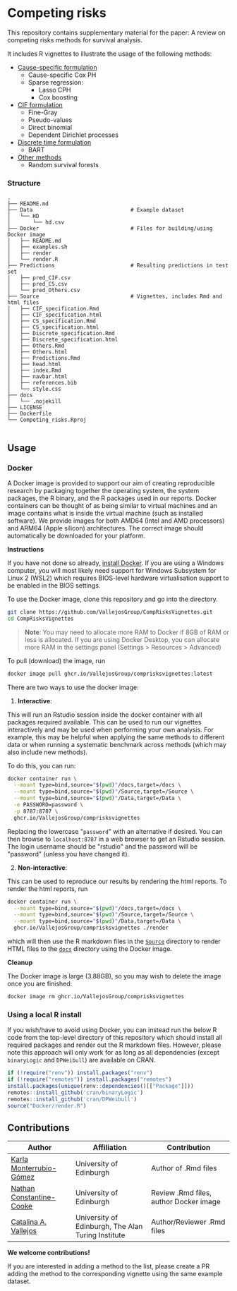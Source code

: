 # Competing risks

This repository contains supplementary material for the paper: A review on
competing risks methods for survival analysis.

It includes R vignettes to illustrate the usage of the following methods:

* [Cause-specific formulation](https://github.com/VallejosGroup/blob/main/Source/CS_specification.Rmd)
  + Cause-specific Cox PH
  + Sparse regression:
     - Lasso CPH
     - Cox boosting
* [CIF formulation](https://github.com/VallejosGroup/CompRisksVignettes/blob/main/Source/CIF_specification.Rmd)
  + Fine-Gray
  + Pseudo-values
  + Direct binomial
  + Dependent Dirichlet processes
* [Discrete time formulation](https://github.com/VallejosGroup/CompRisksVignettes/blob/main/Source/Discrete_specification.Rmd)
  + BART
* [Other methods](https://github.com/VallejosGroup/CompRisksVignettes/blob/main/Source/Others.Rmd)
  + Random survival forests

### Structure

```
.
├── README.md                       
├── Data                               # Example dataset
│   └── HD                   
│       └── hd.csv        
├── Docker                             # Files for building/using Docker image
│   ├── README.md
│   ├── examples.sh
│   ├── render
│   └── render.R
├── Predictions                        # Resulting predictions in test set
│   ├── pred_CIF.csv
│   ├── pred_CS.csv
│   └── pred_Others.csv
├── Source                             # Vignettes, includes Rmd and html files
│   ├── CIF_specification.Rmd
│   ├── CIF_specification.html
│   ├── CS_specification.Rmd
│   ├── CS_specification.html
│   ├── Discrete_specification.Rmd
│   ├── Discrete_specification.html
│   ├── Others.Rmd
│   ├── Others.html
│   ├── Predictions.Rmd
│   ├── head.html
│   ├── index.Rmd
│   ├── navbar.html
│   ├── references.bib
│   └── style.css
├── docs
│   └── .nojekill
├── LICENSE
├── Dockerfile
└── Competing_risks.Rproj
   

```

## Usage

### Docker

A Docker image is provided to support our aim of creating reproducible research
by packaging together the operating system, the system packages, the R binary,
and the R packages used in our reports. Docker containers can be thought of as
being similar to virtual machines and an image contains what is inside the
virtual machine (such as installed software). We provide images for both AMD64
(Intel and AMD processors) and ARM64 (Apple silicon) architectures. The correct
image should automatically be downloaded for your platform.   

**Instructions**

If you have not done so already, [install Docker](https://www.docker.com). If
you are using a Windows computer, you will most likely need support for Windows
Subsystem for Linux 2 (WSL2) which requires BIOS-level hardware virtualisation
support to be enabled in the BIOS settings. 

To use the Docker image, clone this repository and go into the directory.

``` bash
git clone https://github.com/VallejosGroup/CompRisksVignettes.git
cd CompRisksVignettes
```

> **Note**: You may need to allocate more RAM to Docker if 8GB of RAM or less 
is allocated. If you are using Docker Desktop, you can allocate more RAM in the
settings panel (Settings > Resources > Advanced)

To pull (download) the image, run

``` bash
docker image pull ghcr.io/VallejosGroup/comprisksvignettes:latest
```

There are two ways to use the docker image:

1. **Interactive**:

This will run an Rstudio session inside the docker container with all packages 
required available. This can be used to run our vignettes interactively and may
be used when performing your own analysis. For example, this may be helpful when
applying the same methods to different data or when running a systematic benchmark
across methods (which may also include new methods). 

To do this, you can run:

``` bash
docker container run \
  --mount type=bind,source="$(pwd)"/docs,target=/docs \
  --mount type=bind,source="$(pwd)"/Source,target=/Source \
  --mount type=bind,source="$(pwd)"/Data,target=/Data \
  -e PASSWORD=password \
  -p 8787:8787 \
  ghcr.io/VallejosGroup/comprisksvignettes
```

Replacing the lowercase "`password`" with an alternative if desired. You can
then browse to `localhost:8787` in a web browser to get an Rstudio session. The
login username should be "rstudio" and the password will be "password" (unless
you have changed it).

2. **Non-interactive**:

This can be used to reproduce our results by rendering the html reports. 
To render the html reports, run

``` bash
docker container run \
  --mount type=bind,source="$(pwd)"/docs,target=/docs \
  --mount type=bind,source="$(pwd)"/Source,target=/Source \
  --mount type=bind,source="$(pwd)"/Data,target=/Data \
  ghcr.io/VallejosGroup/comprisksvignettes ./render
```

which will then use the R markdown files in the [`Source`](Source) directory to
render HTML files to the [`docs`](docs) directory using the Docker image.



**Cleanup**

The Docker image is large (3.88GB), so you may wish to delete the image once you
are finished:

``` bash
docker image rm ghcr.io/VallejosGroup/comprisksvignettes
```

### Using a local R install

If you wish/have to avoid using Docker, you can instead run the below R code
from the top-level directory of this repository which should install all
required packages and render out the R markdown files. However, please note this
approach will only work for as long as all dependencies (except `binaryLogic`
and `DPWeibull`) are available on CRAN.

``` R
if (!require("renv")) install.packages("renv")
if (!require("remotes")) install.packages("remotes")
install.packages(unique(renv::dependencies()[["Package"]]))
remotes::install_github('cran/binaryLogic')
remotes::install_github('cran/DPWeibull')
source("Docker/render.R")
```

## Contributions

| Author                    | Affiliation                                       | Contribution                                       |
| ------------------------- |---------------------------------------------------|--------------------------                          |
| [Karla Monterrubio-Gómez](https://github.com/KarlaMonterrubioG)| University of Edinburgh   | Author of .Rmd files                  |
| [Nathan Constantine-Cooke](https://github.com/nathansam)| University of Edinburgh | Review .Rmd files, author Docker image         |
| [Catalina A. Vallejos](https://github.com/catavallejos)| University of Edinburgh, The Alan Turing Institute| Author/Reviewer .Rmd files |

**We welcome contributions!**

If you are interested in adding a method to the list, please create a PR adding the method to the corresponding vignette using the same example dataset.
